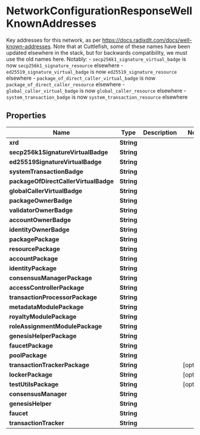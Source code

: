 

# NetworkConfigurationResponseWellKnownAddresses

Key addresses for this network, as per https://docs.radixdlt.com/docs/well-known-addresses.  Note that at Cuttlefish, some of these names have been updated elsewhere in the stack, but for backwards compatibility, we must use the old names here.  Notably: - `secp256k1_signature_virtual_badge` is now `secp256k1_signature_resource` elsewhere - `ed25519_signature_virtual_badge` is now `ed25519_signature_resource` elsewhere - `package_of_direct_caller_virtual_badge` is now `package_of_direct_caller_resource` elsewhere - `global_caller_virtual_badge` is now `global_caller_resource` elsewhere - `system_transaction_badge` is now `system_transaction_resource` elsewhere 

## Properties

| Name | Type | Description | Notes |
|------------ | ------------- | ------------- | -------------|
|**xrd** | **String** |  |  |
|**secp256k1SignatureVirtualBadge** | **String** |  |  |
|**ed25519SignatureVirtualBadge** | **String** |  |  |
|**systemTransactionBadge** | **String** |  |  |
|**packageOfDirectCallerVirtualBadge** | **String** |  |  |
|**globalCallerVirtualBadge** | **String** |  |  |
|**packageOwnerBadge** | **String** |  |  |
|**validatorOwnerBadge** | **String** |  |  |
|**accountOwnerBadge** | **String** |  |  |
|**identityOwnerBadge** | **String** |  |  |
|**packagePackage** | **String** |  |  |
|**resourcePackage** | **String** |  |  |
|**accountPackage** | **String** |  |  |
|**identityPackage** | **String** |  |  |
|**consensusManagerPackage** | **String** |  |  |
|**accessControllerPackage** | **String** |  |  |
|**transactionProcessorPackage** | **String** |  |  |
|**metadataModulePackage** | **String** |  |  |
|**royaltyModulePackage** | **String** |  |  |
|**roleAssignmentModulePackage** | **String** |  |  |
|**genesisHelperPackage** | **String** |  |  |
|**faucetPackage** | **String** |  |  |
|**poolPackage** | **String** |  |  |
|**transactionTrackerPackage** | **String** |  |  [optional] |
|**lockerPackage** | **String** |  |  [optional] |
|**testUtilsPackage** | **String** |  |  [optional] |
|**consensusManager** | **String** |  |  |
|**genesisHelper** | **String** |  |  |
|**faucet** | **String** |  |  |
|**transactionTracker** | **String** |  |  |




